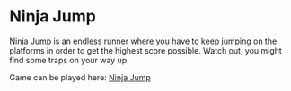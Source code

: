 # Ninja Jump

Ninja Jump is an endless runner where you have to keep jumping on the platforms in order to get the highest score possible. Watch out, you might find some traps on your way up.
 
Game can be played here: [Ninja Jump](https://juanlondono.itch.io/ninja-jump)